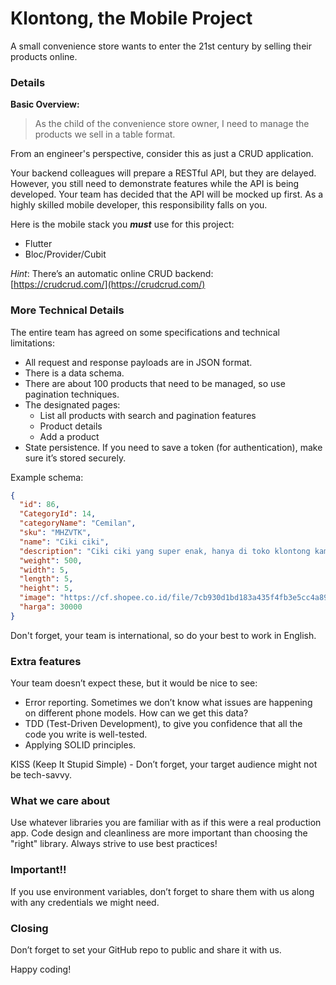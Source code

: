 # Klontong, the Mobile Project

A small convenience store wants to enter the 21st century by selling their products online.

### Details

**Basic Overview:**

> As the child of the convenience store owner, I need to manage the products we sell in a table format.

From an engineer's perspective, consider this as just a CRUD application.

Your backend colleagues will prepare a RESTful API, but they are delayed. However, you still need to demonstrate features while the API is being developed. Your team has decided that the API will be mocked up first. As a highly skilled mobile developer, this responsibility falls on you.

Here is the mobile stack you **_must_** use for this project:

- Flutter
- Bloc/Provider/Cubit

_Hint_: There’s an automatic online CRUD backend: <br/>
[https://crudcrud.com/](https://crudcrud.com/)

### More Technical Details

The entire team has agreed on some specifications and technical limitations:

- All request and response payloads are in JSON format.
- There is a data schema.
- There are about 100 products that need to be managed, so use pagination techniques.
- The designated pages:
  - List all products with search and pagination features
  - Product details
  - Add a product
- State persistence. If you need to save a token (for authentication), make sure it’s stored securely.

Example schema:

```json
{
  "id": 86,
  "CategoryId": 14,
  "categoryName": "Cemilan",
  "sku": "MHZVTK",
  "name": "Ciki ciki",
  "description": "Ciki ciki yang super enak, hanya di toko klontong kami",
  "weight": 500,
  "width": 5,
  "length": 5,
  "height": 5,
  "image": "https://cf.shopee.co.id/file/7cb930d1bd183a435f4fb3e5cc4a896b",
  "harga": 30000
}
```

Don't forget, your team is international, so do your best to work in English.

### Extra features

Your team doesn’t expect these, but it would be nice to see:

- Error reporting. Sometimes we don’t know what issues are happening on different phone models. How can we get this data?
- TDD (Test-Driven Development), to give you confidence that all the code you write is well-tested.
- Applying SOLID principles.

KISS (Keep It Stupid Simple) - Don’t forget, your target audience might not be tech-savvy.

### What we care about

Use whatever libraries you are familiar with as if this were a real production app. Code design and cleanliness are more important than choosing the "right" library. Always strive to use best practices!

### Important!!
If you use environment variables, don’t forget to share them with us along with any credentials we might need.

### Closing

Don’t forget to set your GitHub repo to public and share it with us.

Happy coding!
